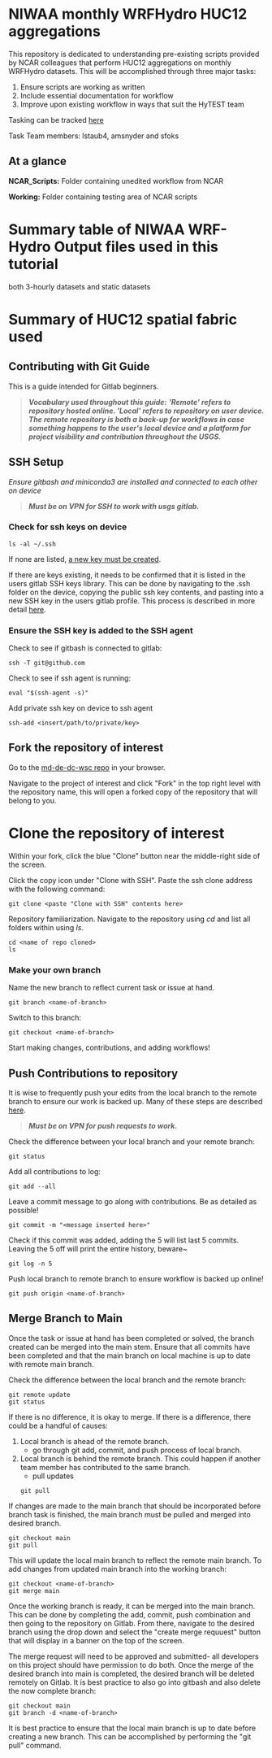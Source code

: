 # NIWAA monthly WRFHydro HUC12 aggregations 

This repository is dedicated to understanding pre-existing scripts provided by NCAR colleagues that perform HUC12 aggregations on monthly WRFHydro datasets. This will be accomplished through three major tasks: 

1. Ensure scripts are working as written
2. Include essential documentation for workflow
3. Improve upon existing workflow in ways that suit the HyTEST team

Tasking can be tracked [here](https://github.com/hytest-org/hytest_internal/issues/47#issue-2468332257)

Task Team members: lstaub4, amsnyder and sfoks

## At a glance
**NCAR_Scripts:** Folder containing unedited workflow from NCAR

**Working:** Folder containing testing area of NCAR scripts


# Summary table of NIWAA WRF-Hydro Output files used in this tutorial 
both 3-hourly datasets and static datasets

# Summary of HUC12 spatial fabric used





## Contributing with Git Guide

This is a guide intended for Gitlab beginners. 

> ***Vocabulary used throughout this guide:***
> ***'Remote' refers to repository hosted online. 'Local' refers to repository on user device. The remote repository is both a back-up for workflows in case something happens to the user's local device and a platform for project visibility and contribution throughout the USGS.***

## SSH Setup 
*Ensure gitbash and miniconda3 are installed and connected to each other on device* 

> ***Must be on VPN for SSH to work with usgs gitlab.***

### Check for ssh keys on device
```
ls -al ~/.ssh
```
If none are listed, [a new key must be created](https://docs.github.com/en/authentication/connecting-to-github-with-ssh/adding-a-new-ssh-key-to-your-github-account).

If there are keys existing, it needs to be confirmed that it is listed in the users gitlab SSH keys library. This can be done by navigating to the .ssh folder on the device, copying the public ssh key contents, and pasting into a new SSH key in the users gitlab profile. This process is described in more detail [here](https://phoenixnap.com/kb/git-clone-ssh).

### Ensure the SSH key is added to the SSH agent
Check to see if gitbash is connected to gitlab: 
```
ssh -T git@github.com
```
Check to see if ssh agent is running:
```
eval "$(ssh-agent -s)"
```
Add private ssh key on device to ssh agent
```
ssh-add <insert/path/to/private/key>
```

## Fork the repository of interest
Go to the [md-de-dc-wsc repo](https://code.usgs.gov/md-de-dc-wsc) in your browser.

Navigate to the project of interest and click "Fork" in the top right level with the repository name, this will open a forked copy of the repository that will belong to you.

# Clone the repository of interest
Within your fork, click the blue "Clone" button near the middle-right side of the screen. 

Click the copy icon under "Clone with SSH". Paste the ssh clone address with the following command: 
```
git clone <paste "Clone with SSH" contents here>
```
Repository familiarization. Navigate to the repository using *cd* and list all folders within using *ls*.
```
cd <name of repo cloned>
ls
```

### Make your own branch 
Name the new branch to reflect current task or issue at hand. 
```
git branch <name-of-branch>
```
Switch to this branch: 
```
git checkout <name-of-branch>
```

Start making changes, contributions, and adding workflows! 

## Push Contributions to repository
It is wise to frequently push your edits from the local branch to the remote branch to ensure our work is backed up. Many of these steps are described [here](https://www.earthdatascience.org/workshops/intro-version-control-git/basic-git-commands/). 


> ***Must be on VPN for push requests to work.***

Check the difference between your local branch and your remote branch: 
```
git status
```
Add all contributions to log:
```
git add --all
```
Leave a commit message to go along with contributions. Be as detailed as possible!
```
git commit -m "<message inserted here>" 
```
Check if this commit was added, adding the 5 will list last 5 commits. Leaving the 5 off will print the entire history, beware~
```
git log -n 5
```

Push local branch to remote branch to ensure workflow is backed up online!
```
git push origin <name-of-branch>
```

## Merge Branch to Main
Once the task or issue at hand has been completed or solved, the branch created can be merged into the main stem. Ensure that all commits have been completed and that the main branch on local machine is up to date with remote main branch. 

Check the difference between the local branch and the remote branch: 
```
git remote update
git status
```
If there is no difference, it is okay to merge. If there is a difference, there could be a handful of causes: 
1. Local branch is ahead of the remote branch.
    - go through git add, commit, and push process of local branch. 
2. Local branch is behind the remote branch. This could happen if another team member has contributed to the same branch. 
    - pull updates
    ```
    git pull  
    ```
If changes are made to the main branch that should be incorporated before branch task is finished, the main branch must be pulled and merged into desired branch. 
```
git checkout main 
git pull
```
This will update the local main branch to reflect the remote main branch. To add changes from updated main branch into the working branch: 
```
git checkout <name-of-branch>
git merge main
```

Once the working branch is ready, it can be merged into the main branch. This can be done by completing the add, commit, push combination and then going to the repository on Gitlab. From there, navigate to the desired branch using the drop down and select the "create merge requuest" button that will display in a banner on the top of the screen. 

The merge request will need to be approved and submitted- all developers on this project should have permission to do both. Once the merge of the desired branch into main is completed, the desired branch will be deleted remotely on Gitlab. It is best practice to also go into gitbash and also delete the now complete branch:
```
git checkout main
git branch -d <name-of-branch>
```

It is best practice to ensure that the local main branch is up to date before creating a new branch. This can be accomplished by performing the "git pull" command. 
